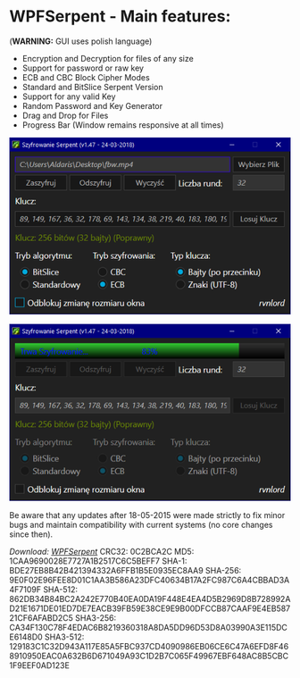 # WPFSerpent - Main features:

(**WARNING:** GUI uses polish language)

- Encryption and Decryption for files of any size
- Support for password or raw key
- ECB and CBC Block Cipher Modes
- Standard and BitSlice Serpent Version
- Support for any valid Key
- Random Password and Key Generator
- Drag and Drop for Files
- Progress Bar (Window remains responsive at all times)

![WPFSerpent1](/Images/2018-03-25_000043.png?raw=true "WPFSerpent1")

![WPFSerpent2](/Images/2018-03-25_000219.png?raw=true "WPFSerpent2")

Be aware that any updates after 18-05-2015 were made strictly to fix minor bugs and maintain compatibility with current systems (no core changes since then).

*Download: [WPFSerpent](https://github.com/rvnlord/Serpent/releases/download/v1.47/WPFSerpent.exe)*
CRC32: 0C2BCA2C
MD5: 1CAA9690028E7727A1B2517C6C5BEFF7
SHA-1: BDE27EB8B42B421394332A6FFB1B5E0935EC8AA9
SHA-256: 9E0F02E96FEE8D01C1AA3B586A23DFC40634B17A2FC987C6A4CBBAD3A4F7109F
SHA-512: 862DB34B84BC2A242E770B40EA0DA19F448E4EA4D5B2969D8B728992AD21E1671DE01ED7DE7EACB39FB59E38CE9E9B00DFCCB87CAAF9E4EB58721CF6AFABD2C5
SHA3-256: CA34F130C78F4EDAC6B8219360318A8DA5DD96D53D8A03990A3E115DCE6148D0
SHA3-512: 129183C1C32D943A117E85A5FBC937CD4090986EB06CE6C47A6EFD8F468910950EAC0A632B6D671049A93C1D2B7C065F49967EBF648AC8B5CBC1F9EEF0AD123E
